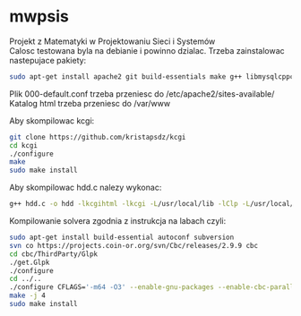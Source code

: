# mwpsis
Projekt z Matematyki w Projektowaniu Sieci i Systemów\
Calosc testowana byla na debianie i powinno dzialac.
Trzeba zainstalowac nastepujace pakiety:
```bash
sudo apt-get install apache2 git build-essentials make g++ libmysqlcppconn-dev libmysqlcppconn7v5 mysql-server 

```
Plik 000-default.conf trzeba przeniesc do /etc/apache2/sites-available/
Katalog html trzeba przeniesc do /var/www

Aby skompilowac kcgi:
```bash
git clone https://github.com/kristapsdz/kcgi
cd kcgi
./configure
make
sudo make install
```

Aby skompilowac hdd.c nalezy wykonac:
```bash
g++ hdd.c -o hdd -lkcgihtml -lkcgi -L/usr/local/lib -lClp -L/usr/local/lib -lcoinglpk -ldl -lm -L/usr/local/lib -lCoinUtils -lm -L/usr/local/lib -lcoinglpk -ldl -lm -I/usr/include/cppconn -L/usr/lib -lmysqlcppconn
```

Kompilowanie solvera zgodnia z instrukcja na labach czyli:
```bash
sudo apt-get install build-essential autoconf subversion
svn co https://projects.coin-or.org/svn/Cbc/releases/2.9.9 cbc
cd cbc/ThirdParty/Glpk
./get.Glpk
./configure
cd ../..
./configure CFLAGS='-m64 -O3' --enable-gnu-packages --enable-cbc-parallel --enable-debug -C --prefix=/usr/local
make -j 4
sudo make install
```
